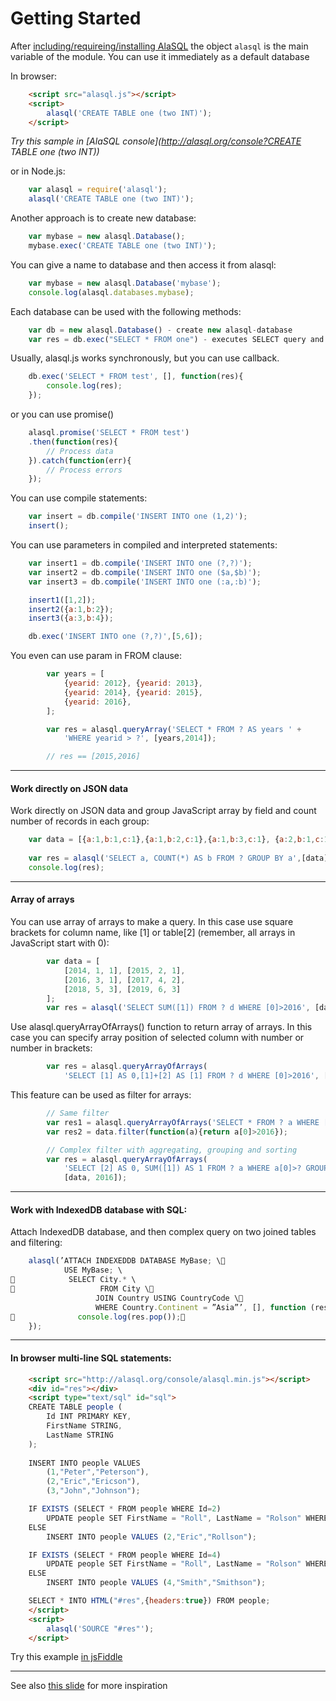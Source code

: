 # Getting Started


After [including/requireing/installing AlaSQL](install) the object `alasql` is the main variable of the module. You can use it immediately as a default database

In browser:
```html
    <script src="alasql.js"></script>
    <script>
        alasql('CREATE TABLE one (two INT)');
    </script>
```
_Try this sample in [AlaSQL console](http://alasql.org/console?CREATE TABLE one (two INT))_


or in Node.js:
```js
    var alasql = require('alasql');
    alasql('CREATE TABLE one (two INT)');
```

Another approach is to create new database:

```js
    var mybase = new alasql.Database();
    mybase.exec('CREATE TABLE one (two INT)');
```
You can give a name to database and then access it from alasql:
```js
    var mybase = new alasql.Database('mybase');
    console.log(alasql.databases.mybase);
```

Each database can be used with the following methods:

```js
    var db = new alasql.Database() - create new alasql-database
    var res = db.exec("SELECT * FROM one") - executes SELECT query and returns array of objects 
```

Usually, alasql.js works synchronously, but you can use callback.

```js
    db.exec('SELECT * FROM test', [], function(res){
        console.log(res);
    });
```

or you can use promise() 

```js
    alasql.promise('SELECT * FROM test')
    .then(function(res){
        // Process data
    }).catch(function(err){
        // Process errors
    });
```
You can use compile statements:
```js
    var insert = db.compile('INSERT INTO one (1,2)');
    insert();
```

You can use parameters in compiled and interpreted statements:

```js
    var insert1 = db.compile('INSERT INTO one (?,?)');
    var insert2 = db.compile('INSERT INTO one ($a,$b)');
    var insert3 = db.compile('INSERT INTO one (:a,:b)');

    insert1([1,2]);
    insert2({a:1,b:2});
    insert3({a:3,b:4});

    db.exec('INSERT INTO one (?,?)',[5,6]);

```
You even can use param in FROM clause: 

```js
        var years = [
            {yearid: 2012}, {yearid: 2013},
            {yearid: 2014}, {yearid: 2015},
            {yearid: 2016},
        ];

        var res = alasql.queryArray('SELECT * FROM ? AS years ' +
            'WHERE yearid > ?', [years,2014]);

        // res == [2015,2016]
```

----
#### Work directly on JSON data

Work directly on JSON data and group JavaScript array by field and count number of records in each group:

```js
    var data = [{a:1,b:1,c:1},{a:1,b:2,c:1},{a:1,b:3,c:1}, {a:2,b:1,c:1}];
   
    var res = alasql('SELECT a, COUNT(*) AS b FROM ? GROUP BY a',[data]);
    console.log(res);
```

----

#### Array of arrays
You can use array of arrays to make a query. In this case use square brackets for column name,
like \[1\] or table\[2\] (remember, all arrays in JavaScript start with 0):

```js
        var data = [
            [2014, 1, 1], [2015, 2, 1],
            [2016, 3, 1], [2017, 4, 2],
            [2018, 5, 3], [2019, 6, 3]
        ];
        var res = alasql('SELECT SUM([1]) FROM ? d WHERE [0]>2016', [data]);
```
Use alasql.queryArrayOfArrays() function to return array of arrays. In this case
you can specify array position of selected column with number or number in brackets:
```js
        var res = alasql.queryArrayOfArrays(
            'SELECT [1] AS 0,[1]+[2] AS [1] FROM ? d WHERE [0]>2016', [data]);
```
This feature can be used as filter for arrays:
```js
        // Same filter
        var res1 = alasql.queryArrayOfArrays('SELECT * FROM ? a WHERE [0]>2016', [data]);
        var res2 = data.filter(function(a){return a[0]>2016});

        // Complex filter with aggregating, grouping and sorting
        var res = alasql.queryArrayOfArrays(
            'SELECT [2] AS 0, SUM([1]) AS 1 FROM ? a WHERE a[0]>? GROUP BY [0] ORDER BY [1]', 
            [data, 2016]);

```

----

#### Work with IndexedDB database with SQL: 

Attach IndexedDB database, and then complex query on two joined tables and filtering:
 
```js
    alasql(’ATTACH INDEXEDDB DATABASE MyBase; \ 
            USE MyBase; \
            SELECT City.* \
                   FROM City \
                   JOIN Country USING CountryCode \
                   WHERE Country.Continent = ”Asia”’, [], function (res) {
              console.log(res.pop());
    }); 
```

----


#### In browser multi-line SQL statements:

```html
    <script src="http://alasql.org/console/alasql.min.js"></script>
    <div id="res"></div>
    <script type="text/sql" id="sql">
    CREATE TABLE people (
        Id INT PRIMARY KEY,
        FirstName STRING,
        LastName STRING
    );
    
    INSERT INTO people VALUES 
        (1,"Peter","Peterson"),
        (2,"Eric","Ericson"),
        (3,"John","Johnson");

    IF EXISTS (SELECT * FROM people WHERE Id=2)
        UPDATE people SET FirstName = "Roll", LastName = "Rolson" WHERE Id=2
    ELSE
        INSERT INTO people VALUES (2,"Eric","Rollson");

    IF EXISTS (SELECT * FROM people WHERE Id=4)
        UPDATE people SET FirstName = "Roll", LastName = "Rolson" WHERE Id=4
    ELSE
        INSERT INTO people VALUES (4,"Smith","Smithson");

    SELECT * INTO HTML("#res",{headers:true}) FROM people;
    </script>
    <script>
        alasql('SOURCE "#res"');
    </script>
```
Try this example [in jsFiddle](http://jsfiddle.net/agershun/n4de6433/4/)

----



See also [this slide](http://www.slideshare.net/AndreyGershun/alasql-manual-141220-1) for more inspiration

